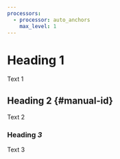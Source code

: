 ```yaml
---
processors:
  - processor: auto_anchors
    max_level: 1
---
```


# Heading 1

Text 1

## Heading 2 {#manual-id}

Text 2

### Heading _3_

Text 3
